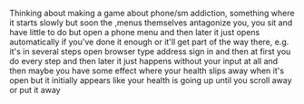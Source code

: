 Thinking about making a game about phone/sm addiction, something where it starts slowly but soon the ,menus themselves antagonize you, you sit and have little to do but open a phone menu and then later it just opens automatically if you've done it enough or it'll get part of the way there, e.g. it's in several steps open browser type address sign in and then at first you do every step and then later it just happens without your input at all and then maybe you have some effect where your health slips away when it's open but it initially appears like your health is going up until you scroll away or put it away